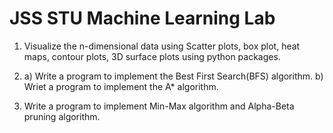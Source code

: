 
# JSS STU Machine Learning Lab

1. Visualize the n-dimensional data using Scatter plots, box plot, heat maps, 
contour plots, 3D surface plots using python packages.

2. a) Write a program to implement the Best First Search(BFS) algorithm.
   b) Wriet a program to implement the A* algorithm.

3. Write a program to implement Min-Max algorithm and Alpha-Beta pruning algorithm.    

